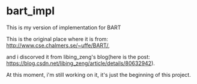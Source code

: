 # bart_impl
This is my version of implementation for BART

This is the original place where it is from: http://www.cse.chalmers.se/~uffe/BART/,

and i discorved it from libing_zeng's blog(here is the post: https://blog.csdn.net/libing_zeng/article/details/80632942).

At this moment, i'm still working on it, it's just the beginning of this project.
